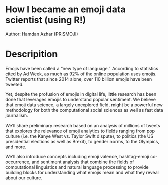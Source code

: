 # How I became an emoji data scientist (using R!)

Author: Hamdan Azhar (PRISMOJI)

# Descripition

Emojis have been called a “new type of language.” According to statistics cited by Ad Week, as much as 92% of the online population uses emojis. Twitter reports that since 2014 alone, over 110 billion emojis have been tweeted. 

Yet, despite the profusion of emojis in digital life, little research has been done that leverages emojis to understand popular sentiment. We believe that emoji data science, a largely unexplored field, might be a powerful new methodology for both the computational social sciences as well as fast data journalism.

We’ll share preliminary research based on an analysis of millions of tweets that explores the relevance of emoji analytics to fields ranging from pop culture (i.e. the Kanye West vs. Taylor Swift dispute), to politics (the US presidential elections as well as Brexit), to gender norms, to the Olympics, and more. 

We’ll also introduce concepts including emoji valence, hashtag-emoji co-occurrence, and sentiment analysis that combine the fields of computational linguistics and natural language processing to provide building blocks for understanding what emojis mean and what they reveal about our culture.